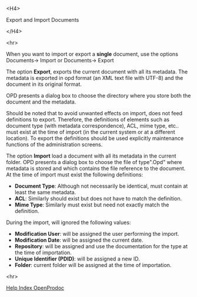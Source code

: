 

&lt;H4&gt;

Export and Import Documents

&lt;/H4&gt;




&lt;hr&gt;


<p>When you want to import or export a <b>single</b> document, use the options Documents-> Import or Documents-> Export </p>
<p>The option <b>Export</b>, exports the current document with all its metadata. The metadata is exported in opd format (an XML text file with UTF-8) and the document in its original format. </p>
<p>OPD presents a dialog box to choose the directory where you store both the document and the metadata. </p>
<p>Should be noted that to avoid unwanted effects on import, does not feed definitions to export. Therefore, the definitions of elements such as document type (with metadata correspondence), ACL, mime type, etc.. must exist at the time of import (in the current system or at a different location). To export the definitions should be used explicitly maintenance functions of the administration screens. </p>
<p>The option <b>Import</b> load a document with all its metadata in the current folder. OPD presents a dialog box to choose the file of type".Opd" where metadata is stored and which contains the file reference to the document. At the time of import must exist the following definitions: </p>
<ul>
<li><b>Document Type</b>: Although not necessarily be identical, must contain at least the same metadata.</li>
<li><b>ACL</b>: Similarly should exist but does not have to match the definition.</li>
<li><b>Mime Type</b>: Similarly must exist but need not exactly match the definition.</li>
</ul>
<p>During the import, will ignored the following values: </p>
<ul>
<li><b>Modification User</b>: will be assigned the user performing the import.</li>
<li><b>Modification Date</b>: will be assigned the current date.</li>
<li><b>Repository</b>: will be assigned and use the documentation for the type at the time of importation.</li>
<li><b>Unique Identifier (PDID)</b>: will be assigned a new ID.</li>
<li><b>Folder</b>: current folder will be assigned at the time of importation.</li>
</ul>


&lt;hr&gt;


[Help Index OpenProdoc](EN_HelpIndex.md)